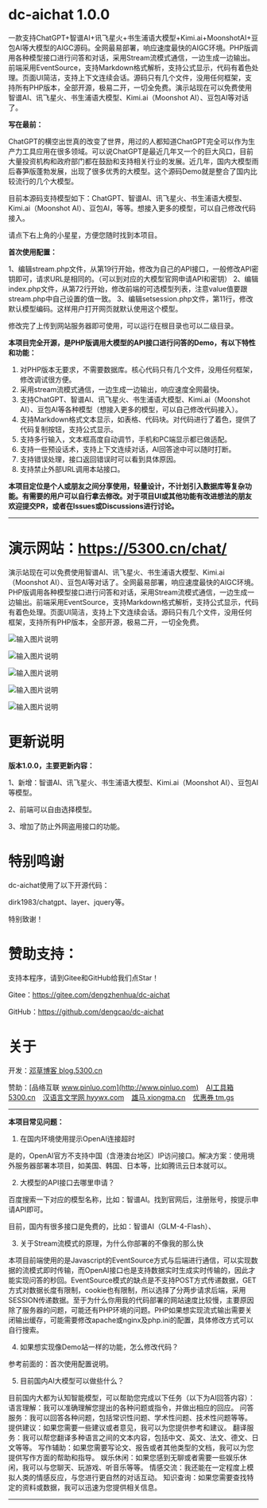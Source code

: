 # dc-aichat 1.0.0

一款支持ChatGPT+智谱AI+讯飞星火+书生浦语大模型+Kimi.ai+MoonshotAI+豆包AI等大模型的AIGC源码。全网最易部署，响应速度最快的AIGC环境。PHP版调用各种模型接口进行问答和对话，采用Stream流模式通信，一边生成一边输出。前端采用EventSource，支持Markdown格式解析，支持公式显示，代码有着色处理。页面UI简洁，支持上下文连续会话。源码只有几个文件，没用任何框架，支持所有PHP版本，全部开源，极易二开，一切全免费。演示站现在可以免费使用智谱AI、讯飞星火、书生浦语大模型、Kimi.ai（Moonshot AI）、豆包AI等对话了。

**写在最前：**

ChatGPT的横空出世真的改变了世界，用过的人都知道ChatGPT完全可以作为生产力工具应用在很多领域。可以说ChatGPT是最近几年又一个的巨大风口，目前大量投资机构和政府部门都在鼓励和支持相关行业的发展。近几年，国内大模型雨后春笋版蓬勃发展，出现了很多优秀的大模型。这个源码Demo就是整合了国内比较流行的几个大模型。

目前本源码支持模型如下：ChatGPT、智谱AI、讯飞星火、书生浦语大模型、Kimi.ai（Moonshot AI）、豆包AI，等等。想接入更多的模型，可以自己修改代码接入。

请点下右上角的小星星，方便您随时找到本项目。

**首次使用配置：**

1、编辑stream.php文件，从第19行开始，修改为自己的API接口，一般修改API密钥即可，请求URL是相同的。（可以到对应的大模型官网申请API和密钥）
2、编辑index.php文件，从第72行开始，修改前端的可选模型列表，注意value值要跟stream.php中自己设置的值一致。
3、编辑setsession.php文件，第11行，修改默认模型编码。这样用户打开网页就默认使用这个模型。

修改完了上传到网站服务器即可使用，可以运行在根目录也可以二级目录。

**本项目完全开源，是PHP版调用大模型的API接口进行问答的Demo，有以下特性和功能：**

1. 对PHP版本无要求，不需要数据库。核心代码只有几个文件，没用任何框架，修改调试很方便。
2. 采用stream流模式通信，一边生成一边输出，响应速度全网最快。
3. 支持ChatGPT、智谱AI、讯飞星火、书生浦语大模型、Kimi.ai（Moonshot AI）、豆包AI等各种模型（想接入更多的模型，可以自己修改代码接入）。
4. 支持Markdown格式文本显示，如表格、代码块。对代码进行了着色，提供了代码复制按钮，支持公式显示。
5. 支持多行输入，文本框高度自动调节，手机和PC端显示都已做适配。
6. 支持一些预设话术，支持上下文连续对话，AI回答途中可以随时打断。
7. 支持错误处理，接口返回错误时可以看到具体原因。
8. 支持禁止外部URL调用本站接口。

**本项目定位是个人或朋友之间分享使用，轻量设计，不计划引入数据库等复杂功能。有需要的用户可以自行拿去修改。对于项目UI或其他功能有改进想法的朋友欢迎提交PR，或者在Issues或Discussions进行讨论。**

------
# 演示网站：https://5300.cn/chat/

演示站现在可以免费使用智谱AI、讯飞星火、书生浦语大模型、Kimi.ai（Moonshot AI）、豆包AI等对话了。全网最易部署，响应速度最快的AIGC环境。PHP版调用各种模型接口进行问答和对话，采用Stream流模式通信，一边生成一边输出。前端采用EventSource，支持Markdown格式解析，支持公式显示，代码有着色处理。页面UI简洁，支持上下文连续会话。源码只有几个文件，没用任何框架，支持所有PHP版本，全部开源，极易二开，一切全免费。

![输入图片说明](demo/main.png)

![输入图片说明](demo/demo1.png)

![输入图片说明](demo/demo2.png)

![输入图片说明](demo/demo3.png)

![输入图片说明](demo/demo4.png)


# 更新说明

**版本1.0.0，主要更新内容：**

1、新增：智谱AI、讯飞星火、书生浦语大模型、Kimi.ai（Moonshot AI）、豆包AI等模型。

2、前端可以自由选择模型。

3、增加了防止外网盗用接口的功能。

# 特别鸣谢

dc-aichat使用了以下开源代码：

dirk1983/chatgpt、layer、jquery等。

特别致谢！

# 赞助支持：

支持本程序，请到Gitee和GitHub给我们点Star！

Gitee：https://gitee.com/dengzhenhua/dc-aichat

GitHub：https://github.com/dengcao/dc-aichat

# 关于

开发：[邓草博客 blog.5300.cn](http://blog.5300.cn)

赞助：[品络互联 www.pinluo.com](http://www.pinluo.com)  &ensp;  [AI工具箱 5300.cn](http://5300.cn)  &ensp;  [汉语言文学网 hyywx.com](http://hyywx.com)  &ensp;  [雄马 xiongma.cn](http://xiongma.cn) &ensp;  [优惠券 tm.gs](http://tm.gs)


------
**本项目常见问题：**

1. 在国内环境使用提示OpenAI连接超时

是的，OpenAI官方不支持中国（含港澳台地区）IP访问接口。解决方案：使用境外服务器部署本项目，如美国、韩国、日本等，比如腾讯云日本就可以。

2. 大模型的API接口去哪里申请？

百度搜索一下对应的模型名称，比如：智谱AI。找到官网后，注册账号，按提示申请API即可。

目前，国内有很多接口是免费的，比如：智谱AI（GLM-4-Flash）、

3. 关于Stream流模式的原理，为什么你部署的不像我的那么快

本项目前端使用的是Javascript的EventSource方式与后端进行通信，可以实现数据的流模式即时传输，而OpenAI接口也是支持数据实时生成实时传输的，因此才能实现问答的秒回。EventSource模式的缺点是不支持POST方式传递数据，GET方式对数据长度有限制，cookie也有限制，所以选择了分两步请求后端，采用SESSION传递数据。至于为什么你用我的代码部署的网站速度比较慢，主要原因除了服务器的问题，可能还有PHP环境的问题。PHP如果想实现流式输出需要关闭输出缓存，可能需要修改apache或nginx及php.ini的配置，具体修改方式可以自行搜索。

4. 如果想实现像Demo站一样的功能，怎么修改代码？

参考前面的：首次使用配置说明。

5. 目前国内AI大模型可以做些什么？

目前国内大都为认知智能模型，可以帮助您完成以下任务（以下为AI回答内容）：
语言理解：我可以准确理解您提出的各种问题或指令，并做出相应的回应。
问答服务：我可以回答各种问题，包括常识性问题、学术性问题、技术性问题等等。
提供建议：如果您需要一些建议或者意见，我可以为您提供参考和建议。
翻译服务：我可以帮您翻译多种语言之间的文本内容，包括中文、英文、法文、德文、日文等等。
写作辅助：如果您需要写论文、报告或者其他类型的文档，我可以为您提供写作方面的帮助和指导。
娱乐休闲：如果您感到无聊或者需要一些娱乐休闲，我可以与您聊天、玩游戏、听音乐等等。
情感交流：我还能在一定程度上模拟人类的情感反应，与您进行更自然的对话互动。
知识查询：如果您需要查找特定的资料或数据，我可以迅速为您提供相关信息。

------
